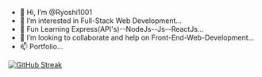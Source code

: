 - 👋 Hi, I’m @Ryoshi1001
- 👀 I’m interested in Full-Stack Web Development...
- 🌱 Fun Learning Express(API's)--NodeJs--Js--ReactJs...
- 💞️ I’m looking to collaborate and help on Front-End-Web-Development...
- 📫 Portfolio...


[![GitHub Streak](https://streak-stats.demolab.com/?user=Ryoshi1001)](https://git.io/streak-stats)

<!---
Ryoshi1001/Ryoshi1001 is a ✨ special ✨ repository because its `README.md` (this file) appears on your GitHub profile.
You can click the Preview link to take a look at your changes.
--->
